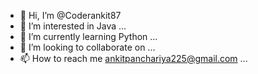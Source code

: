 - 👋 Hi, I’m @Coderankit87
- 👀 I’m interested in Java ...
- 🌱 I’m currently learning Python ...
- 💞️ I’m looking to collaborate on ...
- 📫 How to reach me ankitpanchariya225@gmail.com ...
